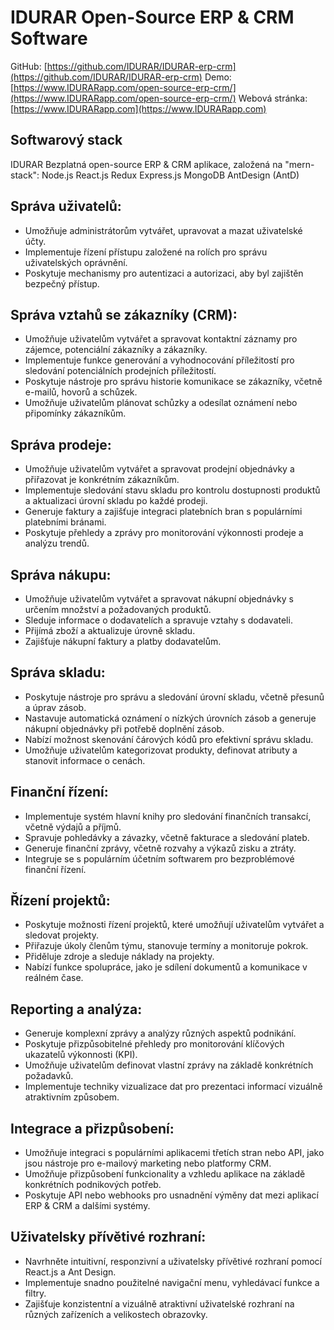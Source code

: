 # IDURAR Open-Source ERP & CRM Software

GitHub: [https://github.com/IDURAR/IDURAR-erp-crm](https://github.com/IDURAR/IDURAR-erp-crm)
Demo: [https://www.IDURARapp.com/open-source-erp-crm/](https://www.IDURARapp.com/open-source-erp-crm/)
Webová stránka: [https://www.IDURARapp.com](https://www.IDURARapp.com)

## Softwarový stack

IDURAR Bezplatná open-source ERP & CRM aplikace, založená na "mern-stack": Node.js React.js Redux Express.js MongoDB AntDesign (AntD)

## Správa uživatelů:

- Umožňuje administrátorům vytvářet, upravovat a mazat uživatelské účty.
- Implementuje řízení přístupu založené na rolích pro správu uživatelských oprávnění.
- Poskytuje mechanismy pro autentizaci a autorizaci, aby byl zajištěn bezpečný přístup.

## Správa vztahů se zákazníky (CRM):

- Umožňuje uživatelům vytvářet a spravovat kontaktní záznamy pro zájemce, potenciální zákazníky a zákazníky.
- Implementuje funkce generování a vyhodnocování příležitostí pro sledování potenciálních prodejních příležitostí.
- Poskytuje nástroje pro správu historie komunikace se zákazníky, včetně e-mailů, hovorů a schůzek.
- Umožňuje uživatelům plánovat schůzky a odesílat oznámení nebo připomínky zákazníkům.

## Správa prodeje:

- Umožňuje uživatelům vytvářet a spravovat prodejní objednávky a přiřazovat je konkrétním zákazníkům.
- Implementuje sledování stavu skladu pro kontrolu dostupnosti produktů a aktualizaci úrovní skladu po každé prodeji.
- Generuje faktury a zajišťuje integraci platebních bran s populárními platebními bránami.
- Poskytuje přehledy a zprávy pro monitorování výkonnosti prodeje a analýzu trendů.

## Správa nákupu:

- Umožňuje uživatelům vytvářet a spravovat nákupní objednávky s určením množství a požadovaných produktů.
- Sleduje informace o dodavatelích a spravuje vztahy s dodavateli.
- Přijímá zboží a aktualizuje úrovně skladu.
- Zajišťuje nákupní faktury a platby dodavatelům.

## Správa skladu:

- Poskytuje nástroje pro správu a sledování úrovní skladu, včetně přesunů a úprav zásob.
- Nastavuje automatická oznámení o nízkých úrovních zásob a generuje nákupní objednávky při potřebě doplnění zásob.
- Nabízí možnost skenování čárových kódů pro efektivní správu skladu.
- Umožňuje uživatelům kategorizovat produkty, definovat atributy a stanovit informace o cenách.

## Finanční řízení:

- Implementuje systém hlavní knihy pro sledování finančních transakcí, včetně výdajů a příjmů.
- Spravuje pohledávky a závazky, včetně fakturace a sledování plateb.
- Generuje finanční zprávy, včetně rozvahy a výkazů zisku a ztráty.
- Integruje se s populárním účetním softwarem pro bezproblémové finanční řízení.

## Řízení projektů:

- Poskytuje možnosti řízení projektů, které umožňují uživatelům vytvářet a sledovat projekty.
- Přiřazuje úkoly členům týmu, stanovuje termíny a monitoruje pokrok.
- Přiděluje zdroje a sleduje náklady na projekty.
- Nabízí funkce spolupráce, jako je sdílení dokumentů a komunikace v reálném čase.

## Reporting a analýza:

- Generuje komplexní zprávy a analýzy různých aspektů podnikání.
- Poskytuje přizpůsobitelné přehledy pro monitorování klíčových ukazatelů výkonnosti (KPI).
- Umožňuje uživatelům definovat vlastní zprávy na základě konkrétních požadavků.
- Implementuje techniky vizualizace dat pro prezentaci informací vizuálně atraktivním způsobem.

## Integrace a přizpůsobení:

- Umožňuje integraci s populárními aplikacemi třetích stran nebo API, jako jsou nástroje pro e-mailový marketing nebo platformy CRM.
- Umožňuje přizpůsobení funkcionality a vzhledu aplikace na základě konkrétních podnikových potřeb.
- Poskytuje API nebo webhooks pro usnadnění výměny dat mezi aplikací ERP & CRM a dalšími systémy.

## Uživatelsky přívětivé rozhraní:

- Navrhněte intuitivní, responzivní a uživatelsky přívětivé rozhraní pomocí React.js a Ant Design.
- Implementuje snadno použitelné navigační menu, vyhledávací funkce a filtry.
- Zajišťuje konzistentní a vizuálně atraktivní uživatelské rozhraní na různých zařízeních a velikostech obrazovky.